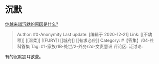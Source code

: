 # 沉默
[你越来越沉默的原因是什么?](https://www.zhihu.com/question/412546017/answer/1411343019)

> Author: #0-Anonymity
> Last update: [编辑于 2020-12-21]
> Link: [[不幼稚]] [[温柔]] [[FURY]] [[城府]] [[有求必应]]
> Category: #【答集】/04-社科答集
> Tag: #1-家族/1B-处世/2-外务/2d-文责意识 
> 评论区:
> 泛讨论:

有的沉默震耳欲聋。
